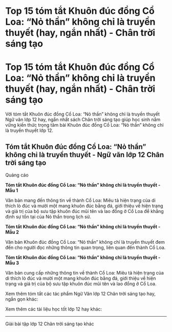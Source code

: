 # Top 15 tóm tắt Khuôn đúc đồng Cổ Loa: “Nỏ thần” không chỉ là truyền thuyết (hay, ngắn nhất) - Chân trời sáng tạo

# Top 15 tóm tắt Khuôn đúc đồng Cổ Loa: “Nỏ thần” không chỉ là truyền thuyết (hay, ngắn nhất) - Chân trời sáng tạo

Với tóm tắt Khuôn đúc đồng Cổ Loa: “Nỏ thần” không chỉ là truyền thuyết Ngữ văn lớp 12 hay, ngắn nhất sách Chân trời sáng tạo giúp học sinh nắm vững kiến thức trọng tâm bài Khuôn đúc đồng Cổ Loa: “Nỏ thần” không chỉ là truyền thuyết lớp 12.

## Tóm tắt Khuôn đúc đồng Cổ Loa: “Nỏ thần” không chỉ là truyền thuyết - Ngữ văn lớp 12 Chân trời sáng tạo

Quảng cáo

**Tóm tắt Khuôn đúc đồng Cổ Loa: “Nỏ thần” không chỉ là truyền thuyết - Mẫu 1**

Văn bản mang đến thông tin về thành Cổ Loa: Miêu tả hiện trạng của di thích lò đúc và mười một mang khuôn đúc bằng đá, giới thiệu về hiện trạng và giá trị của bộ sưu tập khuôn đúc mũi tên và lao đổng ở Cổ Loa để khẳng định sự tồn tại của Nỏ thần trong lịch sử.

**Tóm tắt Khuôn đúc đồng Cổ Loa: “Nỏ thần” không chỉ là truyền thuyết - Mẫu 2**

Văn bản Khuôn đúc đồng Cổ Loa: “Nỏ thần” không chỉ là truyền thuyết đem đến cho người đọc những thông tin quan trọng, liên quan đến thành Cổ Loa.

**Tóm tắt Khuôn đúc đồng Cổ Loa: “Nỏ thần” không chỉ là truyền thuyết - Mẫu 3**

Văn bản cung cấp những thông tin về thành Cổ Loa: Miêu tả hiện trạng của di thích lò đúc và mười một mang khuôn đúc bằng đá, giới thiệu về hiện trạng và giá trị của bộ sưu tập khuôn đúc mũi tên và lao đổng ở Cổ Loa.

Xem thêm tóm tắt các tác phẩm Ngữ Văn lớp 12 Chân trời sáng tạo hay, ngắn gọn khác:

Xem thêm các tài liệu học tốt lớp 12 hay khác:

* * *

Giải bài tập lớp 12 Chân trời sáng tạo khác
